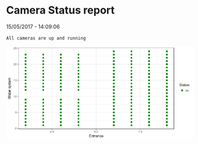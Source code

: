 Camera Status report
================
15/05/2017 - 14:09:06

    All cameras are up and running

![](camreport_files/figure-markdown_github/unnamed-chunk-2-1.png)
